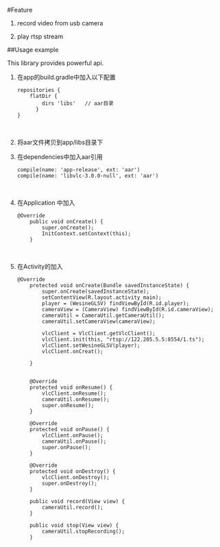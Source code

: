 

#Feature

1. record video from usb camera

2. play rtsp stream


##Usage example

   This library provides powerful api.

1. 在app的build.gradle中加入以下配置

   ```
   repositories {    
       flatDir {        
           dirs 'libs'   // aar目录
         }
   }
   ```

   ​

2. 将aar文件拷贝到app/libs目录下

3. 在dependencies中加入aar引用

   ```
   compile(name: 'app-release', ext: 'aar')
   compile(name: 'libvlc-3.0.0-null', ext: 'aar')
   ```

   ​

4. 在Application 中加入

   ```
   @Override
       public void onCreate() {
           super.onCreate();
           InitContext.setContext(this);
       }
   ```

   ​

5. 在Activity的加入

   ```
   @Override
       protected void onCreate(Bundle savedInstanceState) {
           super.onCreate(savedInstanceState);
           setContentView(R.layout.activity_main);
           player = (WesineGLSV) findViewById(R.id.player);
           cameraView = (CameraView) findViewById(R.id.cameraView);
           cameraUtil = CameraUtil.getCameraUtil();
           cameraUtil.setCameraView(cameraView);

           vlcClient = VlcClient.getVlcClient();
           vlcClient.init(this, "rtsp://122.205.5.5:8554/1.ts");
           vlcClient.setWesineGLSV(player);
           vlcClient.onCreat();

       }


       @Override
       protected void onResume() {
           vlcClient.onResume();
           cameraUtil.onResume();
           super.onResume();
       }

       @Override
       protected void onPause() {
           vlcClient.onPause();
           cameraUtil.onPause();
           super.onPause();
       }

       @Override
       protected void onDestroy() {
           vlcClient.onDestroy();
           super.onDestroy();
       }

       public void record(View view) {
           cameraUtil.record();
       }

       public void stop(View view) {
           cameraUtil.stopRecording();
       }
   ```

   ​

   ​

